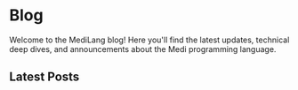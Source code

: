 # Blog

Welcome to the MediLang blog! Here you'll find the latest updates, technical deep dives, and announcements about the Medi programming language.

## Latest Posts

<!-- Blog posts will be automatically inserted here -->
